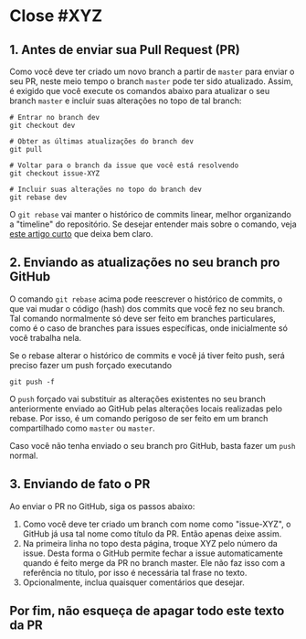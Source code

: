 # Close #XYZ

## 1. Antes de enviar sua Pull Request (PR)

Como você deve ter criado um novo branch a partir de `master` para enviar o seu PR,
neste meio tempo o branch `master` pode ter sido atualizado.
Assim, é exigido que você execute os comandos abaixo para atualizar o seu branch `master` 
e incluir suas alterações no topo de tal branch:
   
```
# Entrar no branch dev
git checkout dev

# Obter as últimas atualizações do branch dev
git pull

# Voltar para o branch da issue que você está resolvendo
git checkout issue-XYZ

# Incluir suas alterações no topo do branch dev
git rebase dev
```

O `git rebase` vai manter o histórico de commits linear, melhor organizando a "timeline" do repositório.
Se desejar entender mais sobre o comando, veja [este artigo curto](https://www.treinaweb.com.br/blog/git-merge-e-git-rebase-quando-usa-los/) que deixa bem claro.

## 2. Enviando as atualizações no seu branch pro GitHub

O comando `git rebase` acima pode reescrever o histórico de commits,
o que vai mudar o código (hash) dos commits que você fez no seu branch.
Tal comando normalmente só deve ser feito em branches particulares,
como é o caso de branches para issues específicas, onde inicialmente só você
trabalha nela.

Se o rebase alterar o histórico de commits e você já tiver feito push, será preciso fazer um push forçado executando

```
git push -f
```

O `push` forçado vai substituir as alterações existentes no seu branch anteriormente enviado ao GitHub
pelas alterações locais realizadas pelo rebase. Por isso, é um comando perigoso de ser feito
em um branch compartilhado como `master` ou `master`.

Caso você não tenha enviado o seu branch pro GitHub, basta fazer um `push` normal.

## 3. Enviando de fato o PR

Ao enviar o PR no GitHub, siga os passos abaixo:

1. Como você deve ter criado um branch com nome como "issue-XYZ", o GitHub já usa tal nome como título da PR. Então apenas deixe assim. 
2. Na primeira linha no topo desta página, troque XYZ pelo número da issue. Desta forma o GitHub permite 
   fechar a issue automaticamente quando é feito merge da PR no branch master.
   Ele não faz isso com a referência no título, por isso é necessária tal frase no texto.
3. Opcionalmente, inclua quaisquer comentários que desejar.

## Por fim, não esqueça de apagar todo este texto da PR
 
